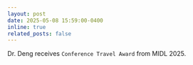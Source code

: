 ```yaml
---
layout: post
date: 2025-05-08 15:59:00-0400
inline: true
related_posts: false
---
```


Dr. Deng receives `Conference Travel Award` from MIDL 2025.
